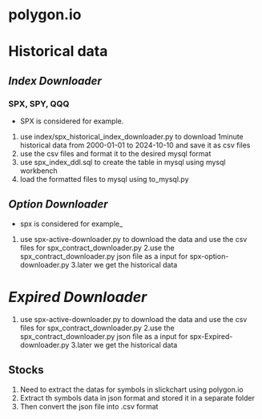 # polygon.io

# Historical data 
## _Index Downloader_
### SPX, SPY, QQQ

- SPX is considered for example. 
1. use index/spx_historical_index_downloader.py to download 1minute historical data from 2000-01-01 to 2024-10-10 and save it as csv files 
2. use the csv files and format it to the desired mysql format 
3. use spx_index_ddl.sql to create the table in mysql using mysql workbench 
4. load the formatted files to mysql using to_mysql.py

## _Option Downloader_
- spx is considered for example_

1. use spx-active-downloader.py to download the data and use the csv files  for spx_contract_downloader.py
2.use the spx_contract_downloader.py json file as a input for spx-option-downloader.py 
3.later we get the historical data

# _Expired Downloader_

1. use spx-active-downloader.py to download the data and use the csv files  for spx_contract_downloader.py
2.use the spx_contract_downloader.py json file as a input for spx-Expired-downloader.py 
3.later we get the historical data

## Stocks

1. Need to extract the datas for symbols in slickchart using polygon.io
2. Extract th symbols data in json format and stored it in a separate folder
3. Then convert the json file into .csv format
